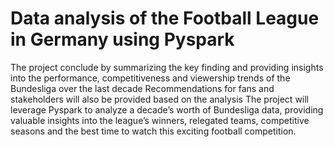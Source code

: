 # Data analysis of the Football League in Germany using Pyspark

The project conclude by summarizing the key finding and providing insights into the performance, competitiveness and viewership trends of the Bundesliga over the last decade
Recommendations for fans and stakeholders will also be provided based on the analysis
The project will leverage Pyspark to analyze a decade’s worth of Bundesliga data, providing valuable insights into the league’s winners, relegated teams, competitive seasons and the best time to watch this exciting football competition.
